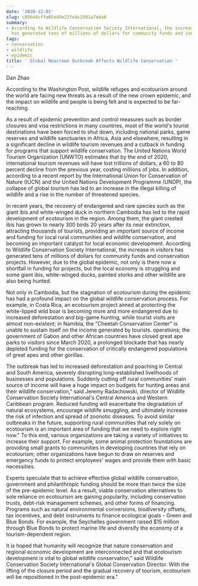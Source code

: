 ```yaml
---
date: '2020-12-01'
slug: c05644cffe85e45e22fe4c2501a7eba6
summary:
- According to Wildlife Conservation Society International, the increase in visitors
  has generated tens of millions of dollars for community funds and conservation projects.
tags:
- conservation
- wildlife
- epidemic
title: ' Global Neocrown Outbreak Affects Wildlife Conservation '
---
```


 Dan Zhao

According to the Washington Post, wildlife refuges and ecotourism around the world are facing new threats as a result of the new crown epidemic, and the impact on wildlife and people is being felt and is expected to be far-reaching.

As a result of epidemic prevention and control measures such as border closures and visa restrictions in many countries, most of the world's tourist destinations have been forced to shut down, including national parks, game reserves and wildlife sanctuaries in Africa, Asia and elsewhere, resulting in a significant decline in wildlife tourism revenues and a cutback in funding for programs that support wildlife conservation. The United Nations World Tourism Organization (UNWTO) estimates that by the end of 2020, international tourism revenues will have lost trillions of dollars, a 60 to 80 percent decline from the previous year, costing millions of jobs. In addition, according to a recent report by the International Union for Conservation of Nature (IUCN) and the United Nations Development Programme (UNDP), the collapse of global tourism has led to an increase in the illegal killing of wildlife and a rise in the number of threatened species.

In recent years, the recovery of endangered and rare species such as the giant ibis and white-winged duck in northern Cambodia has led to the rapid development of ecotourism in the region. Among them, the giant crested ibis has grown to nearly 300 birds 20 years after its near extinction, attracting thousands of tourists, providing an important source of income and funding for local rural communities and wildlife conservation, and becoming an important catalyst for local economic development. According to Wildlife Conservation Society International, the increase in visitors has generated tens of millions of dollars for community funds and conservation projects. However, due to the global epidemic, not only is there now a shortfall in funding for projects, but the local economy is struggling and some giant ibis, white-winged ducks, painted storks and other wildlife are also being hunted.

Not only in Cambodia, but the stagnation of ecotourism during the epidemic has had a profound impact on the global wildlife conservation process. For example, in Costa Rica, an ecotourism project aimed at protecting the white-lipped wild boar is becoming more and more endangered due to increased deforestation and big-game hunting, while tourist visits are almost non-existent; in Namibia, the "Cheetah Conservation Center" is unable to sustain itself on the income generated by tourists. operations; the government of Gabon and other African countries have closed great ape parks to visitors since March 2020, a prolonged blockade that has nearly depleted funding for the conservation of critically endangered populations of great apes and other gorillas.

The outbreak has led to increased deforestation and poaching in Central and South America, severely disrupting long-established livelihoods of businesses and populations. Suddenly cutting off rural communities' main source of income will have a huge impact on budgets for hunting areas and their wildlife conservation," said Jeremy Radachowski, director of Wildlife Conservation Society International's Central America and Western Caribbean program. Reduced funding will exacerbate the degradation of natural ecosystems, encourage wildlife smuggling, and ultimately increase the risk of infection and spread of zoonotic diseases. To avoid similar outbreaks in the future, supporting rural communities that rely solely on ecotourism is an important area of funding that we need to explore right now." To this end, various organizations are taking a variety of initiatives to increase their support. For example, some animal protection foundations are providing small grants to communities in developing countries that rely on ecotourism; other organizations have begun to draw on reserves and emergency funds to protect employees' wages and provide them with basic necessities.

Experts speculate that to achieve effective global wildlife conservation, government and philanthropic funding should be more than twice the size of the pre-epidemic level. As a result, viable conservation alternatives to sole reliance on ecotourism are gaining popularity, including conservation trusts, debt-risk management schemes, and other forms of financing.
Programs such as natural environmental conversions, biodiversity offsets, tax incentives, and debt instruments to finance ecological goals - Green and Blue Bonds. For example, the Seychelles government raised $15 million through Blue Bonds to protect marine life and diversify the economy of a tourism-dependent region.

It is hoped that humanity will recognize that nature conservation and regional economic development are interconnected and that ecotourism development is vital to global wildlife conservation," said Wildlife Conservation Society International's Global Conservation Director. With the lifting of the closure period and the gradual recovery of tourism, ecotourism will be repositioned in the post-epidemic era."

 
        